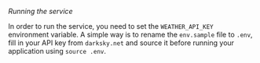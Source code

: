 *Running the service*

In order to run the service, you need to set the `WEATHER_API_KEY` environment variable. A simple way is to rename the `env.sample` file to `.env`, fill in your API key from `darksky.net` and source it before running your application using `source .env`.
